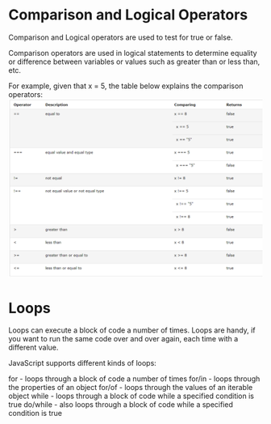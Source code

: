 # Comparison and Logical Operators
Comparison and Logical operators are used to test for true or false.

Comparison operators are used in logical statements to determine equality or difference between variables or values such as greater than or less than, etc.

For example, given that x = 5, the table below explains the comparison operators:
![Comparison Operators](Capture2.PNG)

# Loops
Loops can execute a block of code a number of times. Loops are handy, if you want to run the same code over and over again, each time with a different value.

JavaScript supports different kinds of loops:

for - loops through a block of code a number of times
for/in - loops through the properties of an object
for/of - loops through the values of an iterable object
while - loops through a block of code while a specified condition is true
do/while - also loops through a block of code while a specified condition is true





